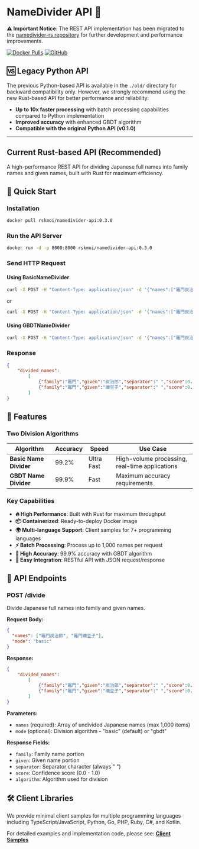 # NameDivider API 🦒

**⚠️ Important Notice**: The REST API implementation has been migrated to the [namedivider-rs repository](https://github.com/rskmoi/namedivider-rs) for further development and performance improvements.

[![Docker Pulls](https://img.shields.io/docker/pulls/rskmoi/namedivider-api.svg)](https://hub.docker.com/r/rskmoi/namedivider-api)
[![GitHub](https://img.shields.io/github/license/rskmoi/namedivider-rs)](https://github.com/rskmoi/namedivider-rs)

## 🆚 Legacy Python API

The previous Python-based API is available in the `./old/` directory for backward compatibility only. However, we strongly recommend using the new Rust-based API for better performance and reliability:

- **Up to 10x faster processing** with batch processing capabilities compared to Python implementation
- **Improved accuracy** with enhanced GBDT algorithm
- **Compatible with the original Python API (v0.1.0)**

---

## Current Rust-based API (Recommended)

A high-performance REST API for dividing Japanese full names into family names and given names, built with Rust for maximum efficiency.

## 🚀 Quick Start

### Installation

```bash
docker pull rskmoi/namedivider-api:0.3.0
```

### Run the API Server

```bash
docker run -d -p 8000:8000 rskmoi/namedivider-api:0.3.0
```

### Send HTTP Request

#### Using BasicNameDivider

```bash
curl -X POST -H "Content-Type: application/json" -d '{"names":["竈門炭治郎", "竈門禰豆子"]}' localhost:8000/divide
```

or

```bash
curl -X POST -H "Content-Type: application/json" -d '{"names":["竈門炭治郎", "竈門禰豆子"], "mode": "basic"}' localhost:8000/divide
```

#### Using GBDTNameDivider

```bash
curl -X POST -H "Content-Type: application/json" -d '{"names":["竈門炭治郎", "竈門禰豆子"], "mode": "gbdt"}' localhost:8000/divide
```

### Response

```json
{
    "divided_names":
        [
            {"family":"竈門","given":"炭治郎","separator":" ","score":0.3004587452426102,"algorithm":"kanji_feature"},
            {"family":"竈門","given":"禰豆子","separator":" ","score":0.30480429696983175,"algorithm":"kanji_feature"}
        ]
}
```

## 🎯 Features

### Two Division Algorithms

| Algorithm | Accuracy | Speed | Use Case |
|-----------|----------|-------|----------|
| **Basic Name Divider** | 99.2% | Ultra Fast | High-volume processing, real-time applications |
| **GBDT Name Divider** | 99.9% | Fast | Maximum accuracy requirements |

### Key Capabilities

- **🔥 High Performance**: Built with Rust for maximum throughput
- **📦 Containerized**: Ready-to-deploy Docker image
- **🌍 Multi-language Support**: Client samples for 7+ programming languages
- **⚡ Batch Processing**: Process up to 1,000 names per request
- **🎯 High Accuracy**: 99.9% accuracy with GBDT algorithm
- **🔧 Easy Integration**: RESTful API with JSON request/response

## 📡 API Endpoints

### POST /divide

Divide Japanese full names into family and given names.

**Request Body:**
```json
{
  "names": ["竈門炭治郎", "竈門禰豆子"],
  "mode": "basic"
}
```

**Response:**
```json
{
    "divided_names":
        [
            {"family":"竈門","given":"炭治郎","separator":" ","score":0.3004587452426102,"algorithm":"kanji_feature"},
            {"family":"竈門","given":"禰豆子","separator":" ","score":0.30480429696983175,"algorithm":"kanji_feature"}
        ]
}
```

**Parameters:**
- `names` (required): Array of undivided Japanese names (max 1,000 items)
- `mode` (optional): Division algorithm - "basic" (default) or "gbdt"

**Response Fields:**
- `family`: Family name portion
- `given`: Given name portion  
- `separator`: Separator character (always " ")
- `score`: Confidence score (0.0 - 1.0)
- `algorithm`: Algorithm used for division

## 🛠️ Client Libraries

We provide minimal client samples for multiple programming languages including TypeScript/JavaScript, Python, Go, PHP, Ruby, C#, and Kotlin.

For detailed examples and implementation code, please see: **[Client Samples](https://github.com/rskmoi/namedivider-rs/tree/main/api/client-samples)**
